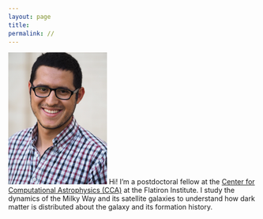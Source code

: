 ```yaml
---
layout: page
title: 
permalink: //
---
```



<img class="profile-picture" src="./ng.jpg" width="200">  Hi! I’m a postdoctoral fellow at the [Center for Computational Astrophysics (CCA)](https://www.simonsfoundation.org/flatiron/center-for-computational-astrophysics/) at the Flatiron Institute. I study the dynamics of the Milky Way and its satellite galaxies to understand how dark matter is distributed about the galaxy and its formation history.
